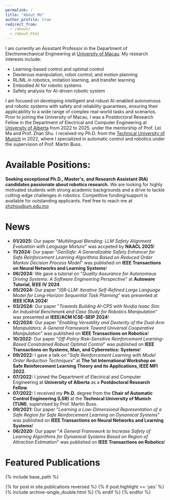 ```yaml
---
permalink: /
title: "About Me"
author_profile: true
redirect_from: 
  - /about/
  - /about.html
---
```


I am currently an Assistant Professor in the Department of Electromechanical Engineering at [University of Macau](https://www.um.edu.mo/). My research interests include:

* Learning-based control and optimal control
* Dexterous manipulation, robot control, and motion planning
* RL/ML in robotics, imitation learning, and transfer learning
* Embodied AI for robotic systems
* Safety analysis for AI-driven robotic system

I am focused on developing intelligent and robust AI-enabled autonomous and robotic systems with safety and reliability guarantees, ensuring their applicability to a wide range of complex real-world tasks and scenarios. Prior to joining the University of Macau, I was a Postdoctoral Research Fellow in the Department of Electrical and Computer Engineering at [University of Alberta](https://www.ualberta.ca/index.html) from 2022 to 2025, under the mentorship of Prof. Lei Ma and Prof. Zhan Shu. I received my Ph.D. from the [Technical University of Munich](https://www.tum.de/) in 2022, where I specialized in automatic control and robotics under the supervision of Prof. Martin Buss.

Available Positions:
======
<b>Seeking exceptional Ph.D., Master's, and Research Assistant (RA) candidates passionate about robotics research.</b> We are looking for highly motivated students with strong academic backgrounds and a drive to tackle cutting-edge challenges in robotics. Competitive funding/support is available for outstanding applicants. Feel free to reach me at zhzhou@um.edu.mo

News
======
* <b>01/2025:</b> Our paper "<i>Multilingual Blending: LLM Safety Alignment Evaluation with Language Mixture</i>" was accpeted by <b>NAACL 2025</b>!
* <b>11/2024:</b> Our paper "<i>GenSafe: A Generalizable Safety Enhancer for Safe Reinforcement Learning Algorithms Based on Reduced Order Markov Decision Process Model</i>" was published on <b>IEEE Transactions on Neural Networks and Learning Systems</b>!
* <b>06/2024:</b> We gave a tutorial on "<i>Quality Assurance for Autonomous Driving Systems: A Software Engineering Perspective</i>" at <b>Autoware Tutorial, IEEE IV 2024</b>.
* <b>05/2024:</b> Our paper "<i>ISR-LLM: Iterative Self-Refined Large Language Model for Long-Horizon Sequential Task Planning</i>" was presented at <b>IEEE ICRA 2024</b>!
* <b>03/2024:</b> Our paper "<i>Towards Building AI-CPS with Nvidia Isaac Sim: An Industrial Benchmark and Case Study for Robotics Manipulation</i>" was presented at <b>IEEE/ACM ICSE-SEIP 2024</b>!
* <b>02/2024:</b> Our paper "<i>Enabling Versatility and Dexterity of the Dual-Arm Manipulators: A General Framework Toward Universal Cooperative Manipulation</i>" was published on <b>IEEE Transactions on Robotics</b>!
* <b>10/2022:</b> Our paper "<i>Off-Policy Risk-Sensitive Reinforcement Learning-Based Constrained Robust Optimal Control</i>" was published on <b>IEEE Transactions on Systems, Man, and Cybernetics: Systems</b>!
* <b>09/2022:</b> I gave a talk on "<i>Safe Reinforcement Learning with Model Order Reduction Techniques</i>" at <b>The 1st International Workshop on Safe Reinforcement Learning Theory and its Applications, IEEE MFI 2022</b>.
* <b>07/2022:</b> I joined the Department of Electrical and Computer Engineering at <b>University of Alberta</b> as a <b>Postdoctoral Research Fellow</b>. 
* <b>07/2022:</b> I received my <b>Ph.D.</b> degree from the <b>Chair of Automatic Control Engineering (LSR)</b> at the <b>Technical University of Munich (TUM)</b>, supervised by Prof. Martin Buss.
* <b>09/2021:</b> Our paper "<i>Learning a Low-Dimensional Representation of a Safe Region for Safe Reinforcement Learning on Dynamical Systems</i>" was published on <b>IEEE Transactions on Neural Networks and Learning Systems</b>!
* <b>06/2020:</b> Our paper "<i>A General Framework to Increase Safety of Learning Algorithms for Dynamical Systems Based on Region of Attraction Estimation</i>" was published on <b>IEEE Transactions on Robotics</b>!

Featured Publications
======
{% include base_path %}

{% for post in site.publications reversed %}
  {% if post.highlight == 'yes' %}
    {% include archive-single_double.html %}
  {% endif %}
{% endfor %}


